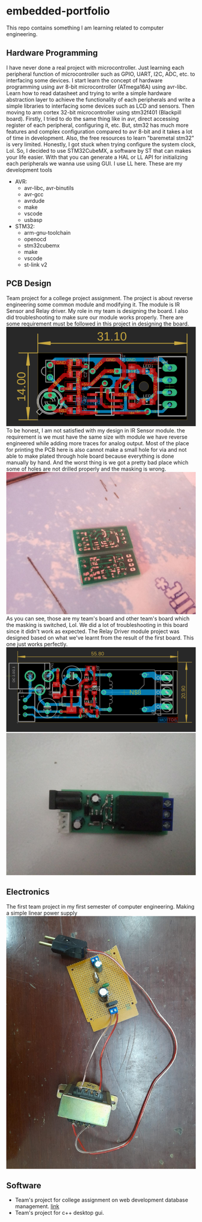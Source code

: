 # embedded-portfolio
This repo contains something I am learning related to computer engineering.

## Hardware Programming
I have never done a real project with microcontroller. Just learning each peripheral function of microcontroller such as GPIO, UART, I2C, ADC, etc. to interfacing some devices. I start learn the concept of hardware programming using avr 8-bit microcontroller (ATmega16A) using avr-libc. Learn how to read datasheet and trying to write a simple hardware abstraction layer to achieve the functionality of each peripherals and write a simple libraries to interfacing some devices such as LCD and sensors. Then moving to arm cortex 32-bit microcontroller using stm32f401 (Blackpill board). Firstly, I tried to do the same thing like in avr, direct accessing register of each peripheral, configuring it, etc. But, stm32 has much more features and complex configuration compared to avr 8-bit and it takes a lot of time in development. Also, the free resources to learn "baremetal stm32" is very limited. Honestly, I got stuck when trying configure the system clock, Lol. So, I decided to use STM32CubeMX, a software by ST that can makes your life easier. With that you can generate a HAL or LL API for initializing each peripherals we wanna use using GUI. I use LL here.
These are my development tools
- AVR:
  - avr-libc, avr-binutils
  - avr-gcc
  - avrdude
  - make
  - vscode
  - usbasp
- STM32:
  - arm-gnu-toolchain
  - openocd
  - stm32cubemx
  - make
  - vscode
  - st-link v2

## PCB Design
Team project for a college project assignment. The project is about reverse engineering some common module and modifying it. The module is IR Sensor and Relay driver. My role in my team is designing the board. I also did troubleshooting to make sure our module works properly. There are some requirement must be followed in this project in designing the board. ![img1](signalconditioning.png) To be honest, I am not satisfied with my design in IR Sensor module. the requirement is we must have the same size with module we have reverse engineered while adding more traces for analog output. Most of the place for printing the PCB here is also cannot make a small hole for via and not able to make plated through hole board because everything is done manually by hand. And the worst thing is we got a pretty bad place which some of holes are not drilled properly and the masking is wrong. ![img2](board.jpg) As you can see, those are my team's board and other team's board which the masking is switched, Lol. We did a lot of troubleshooting in this board since it didn't work as expected. The Relay Driver module project was designed based on what we've learnt from the result of the first board. This one just works perfectly. ![img3](relaydriver.png) ![img3](relayboard.jpg)

## Electronics
The first team project in my first semester of computer engineering. Making a simple linear power supply
![img3](psu.jpeg)

## Software
- Team's project for college assignment on web development database management. [link](github.com/iorvrse/penjadwalan)
- Team's project for c++ desktop gui.
